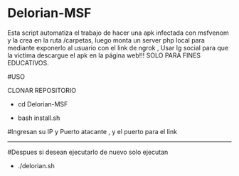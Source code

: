 # Delorian-MSF
Esta script automatiza el trabajo de hacer una apk infectada con msfvenom y la crea en la ruta /carpetas, luego monta un server php local para mediante exponerlo al usuario con el link de ngrok , Usar Ig social para que la victima descargue el apk en la página web!!! SOLO PARA FINES EDUCATIVOS.

#USO

CLONAR REPOSITORIO

- cd Delorian-MSF

- bash install.sh

#Ingresan su IP y Puerto atacante , y el puerto para el link

*****

#Despues si desean ejecutarlo de nuevo solo ejecutan 

- ./delorian.sh


